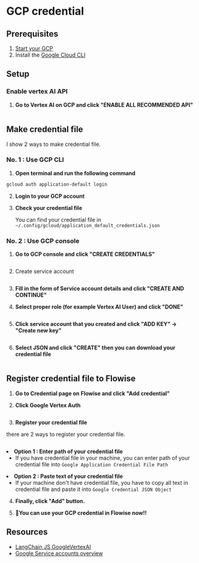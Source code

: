 # GCP credential

## Prerequisites

1. [Start your GCP](https://cloud.google.com/docs/get-started)
2. Install the [Google Cloud CLI](https://cloud.google.com/sdk/docs/install-sdk)

## Setup
### Enable vertex AI API

1. **Go to Vertex AI on GCP and click "ENABLE ALL RECOMMENDED API"**
<figure><img src="../.gitbook/assets/gcp_credential/vertex_AI_enable.png" alt=""><figcaption></figcaption></figure>

## Make credential file
I show 2 ways to make credential file.

### No. 1 : Use GCP CLI
1. **Open terminal and run the following command**
```bash
gcloud auth application-default login
```

2. **Login to your GCP account**

3. **Check your credential file**

    You can find your credential file in `~/.config/gcloud/application_default_credentials.json`

### No. 2 : Use GCP console
1. **Go to GCP console and click "CREATE CREDENTIALS"**
<figure><img src="../.gitbook/assets/gcp_credential/create_credential.png" alt=""><figcaption></figcaption></figure>

2. Create service account
<figure><img src="../.gitbook/assets/gcp_credential/create_service_account.png" alt=""><figcaption></figcaption></figure>

3. **Fill in the form of Service account details and click "CREATE AND CONTINUE"**

4. **Select proper role (for example Vertex AI User) and click "DONE"**
<figure><img src="../.gitbook/assets/gcp_credential/select_role.png" alt=""><figcaption></figcaption></figure>

5. **Click service account that you created and click "ADD KEY" -> "Create new key"**
<figure><img src="../.gitbook/assets/gcp_credential/add_key.png" alt=""><figcaption></figcaption></figure>

6. **Select JSON and click "CREATE" then you can download your credential file**
<figure><img src="../.gitbook/assets/gcp_credential/create_key.png" alt=""><figcaption></figcaption></figure>


## Register credential file to Flowise
1. **Go to Credential page on Flowise and click "Add credential"**

2. **Click Google Vertex Auth**
<figure><img src="../.gitbook/assets/gcp_credential/google_vertex_auth.png" alt=""><figcaption></figcaption></figure>

3. **Register your credential file**

there are 2 ways to register your credential file.

<figure><img src="../.gitbook/assets/gcp_credential/register_credential.png" alt=""><figcaption></figcaption></figure

- **Option 1 : Enter path of your credential file**
    - If you have credential file in your machine, you can enter path of your credential file into `Google Application Credential File Path`
-  **Option 2 : Paste text of your credential file**
    - If your machine don't have credential file, you have to copy all text in credential file and paste it into `Google Credential JSON Object`

4. **Finally, click "Add" button.**

5. **🎉You can use your GCP credential in Flowise now!!**


## Resources

* [LangChain JS GoogleVertexAI](https://js.langchain.com/docs/api/llms_googlevertexai/classes/GoogleVertexAI)
* [Google Service accounts overview](https://cloud.google.com/iam/docs/service-account-overview?hl=ja)

